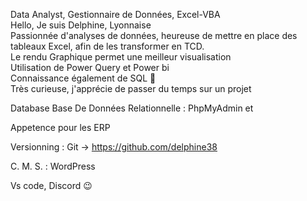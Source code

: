 Data Analyst, Gestionnaire de Données, Excel-VBA
<br>
Hello, Je suis Delphine, Lyonnaise
<br>
Passionnée d'analyses de données, heureuse de mettre en place des tableaux Excel, afin de les transformer en TCD. 
<br>
Le rendu Graphique permet une meilleur visualisation
<br>
Utilisation de Power Query et Power bi
<br>
Connaissance également de SQL 🙂
<br>
Très curieuse, j'apprécie de passer du temps sur un projet

Database Base De Données Relationnelle : 
PhpMyAdmin et 

Appetence pour les ERP

Versionning : 
Git -> https://github.com/delphine38

C. M. S. :
WordPress

Vs code, Discord 😉

